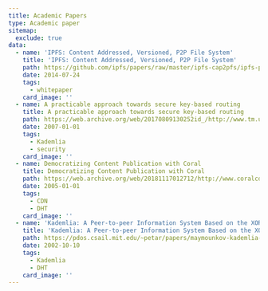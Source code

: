 ```yaml
---
title: Academic Papers
type: Academic paper
sitemap:
  exclude: true
data:
  - name: 'IPFS: Content Addressed, Versioned, P2P File System'
    title: 'IPFS: Content Addressed, Versioned, P2P File System'
    path: https://github.com/ipfs/papers/raw/master/ipfs-cap2pfs/ipfs-p2p-file-system.pdf
    date: 2014-07-24
    tags:
      - whitepaper
    card_image: ''
  - name: A practicable approach towards secure key-based routing
    title: A practicable approach towards secure key-based routing
    path: https://web.archive.org/web/20170809130252id_/http://www.tm.uka.de/doc/SKademlia_2007.pdf
    date: 2007-01-01
    tags:
      - Kademlia
      - security
    card_image: ''
  - name: Democratizing Content Publication with Coral
    title: Democratizing Content Publication with Coral
    path: https://web.archive.org/web/20181117012712/http://www.coralcdn.org/docs/coral-nsdi04.pdf
    date: 2005-01-01
    tags:
      - CDN
      - DHT
    card_image: ''
  - name: 'Kademlia: A Peer-to-peer Information System Based on the XOR Metric'
    title: 'Kademlia: A Peer-to-peer Information System Based on the XOR Metric'
    path: https://pdos.csail.mit.edu/~petar/papers/maymounkov-kademlia-lncs.pdf
    date: 2002-10-10
    tags:
      - Kademlia
      - DHT
    card_image: ''
---
```

